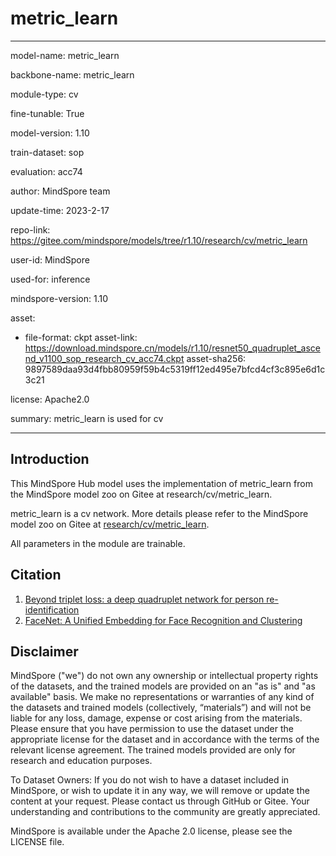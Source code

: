 # metric_learn

---

model-name: metric_learn

backbone-name: metric_learn

module-type: cv

fine-tunable: True

model-version: 1.10

train-dataset: sop

evaluation: acc74

author: MindSpore team

update-time: 2023-2-17

repo-link: <https://gitee.com/mindspore/models/tree/r1.10/research/cv/metric_learn>

user-id: MindSpore

used-for: inference

mindspore-version: 1.10

asset:

-
    file-format: ckpt
    asset-link: <https://download.mindspore.cn/models/r1.10/resnet50_quadruplet_ascend_v1100_sop_research_cv_acc74.ckpt>
    asset-sha256: 9897589daa93d4fbb80959f59b4c5319ff12ed495e7bfcd4cf3c895e6d1c3c21

license: Apache2.0

summary: metric_learn is used for cv

---

## Introduction

This MindSpore Hub model uses the implementation of metric_learn from the MindSpore model zoo on Gitee at research/cv/metric_learn.

metric_learn is a cv network. More details please refer to the MindSpore model zoo on Gitee at [research/cv/metric_learn](https://gitee.com/mindspore/models/blob/r1.10/research/cv/metric_learn/README_CN.md).

All parameters in the module are trainable.

## Citation

1. [Beyond triplet loss: a deep quadruplet network for person re-identification](https://arxiv.org/pdf/1704.01719.pdf)
2. [FaceNet: A Unified Embedding for Face Recognition and Clustering](https://arxiv.org/pdf/1503.03832.pdf)

## Disclaimer

MindSpore ("we") do not own any ownership or intellectual property rights of the datasets, and the trained models are provided on an "as is" and "as available" basis. We make no representations or warranties of any kind of the datasets and trained models (collectively, “materials”) and will not be liable for any loss, damage, expense or cost arising from the materials. Please ensure that you have permission to use the dataset under the appropriate license for the dataset and in accordance with the terms of the relevant license agreement. The trained models provided are only for research and education purposes.

To Dataset Owners: If you do not wish to have a dataset included in MindSpore, or wish to update it in any way, we will remove or update the content at your request. Please contact us through GitHub or Gitee. Your understanding and contributions to the community are greatly appreciated.

MindSpore is available under the Apache 2.0 license, please see the LICENSE file.
